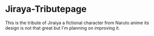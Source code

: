 # Jiraya-Tributepage
This is the tribute of Jiraiya a fictional character from Naruto anime its design is not that great but I'm planning on improving it.

